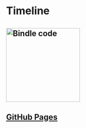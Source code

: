 # Timeline

## <img src="https://ci.appveyor.com/api/projects/status/github/NimbleFish/media?svg=true" width=200 alt="Bindle code" />

## <a href="https://nimblefish.github.io/media/">GitHub Pages</a>
